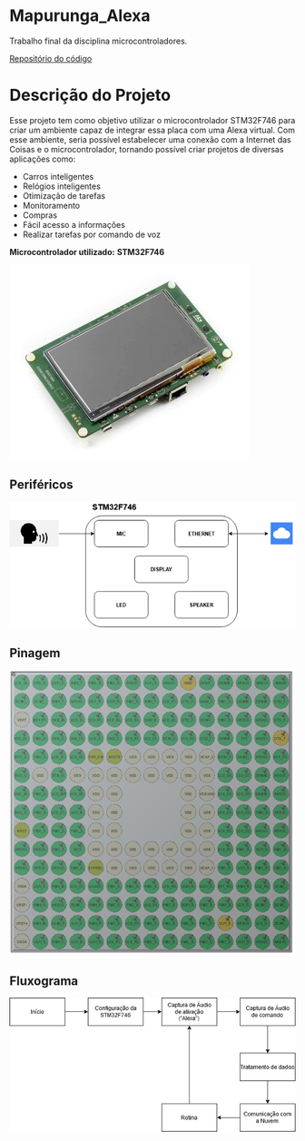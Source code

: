 # Mapurunga_Alexa
Trabalho final da disciplina microcontroladores.

[Repositório do código](https://github.com/luizrenault/stm32-vs4a)

# Descrição do Projeto
Esse projeto tem como objetivo utilizar o microcontrolador STM32F746 para criar um ambiente capaz de integrar essa placa com uma Alexa virtual. 
Com esse ambiente, seria possível estabelecer uma conexão com a Internet das Coisas e o  microcontrolador, tornando possível criar projetos de diversas aplicações como:

* Carros inteligentes
* Relógios inteligentes
* Otimização de tarefas
* Monitoramento
* Compras
* Fácil acesso a informações
* Realizar tarefas por comando de voz

**Microcontrolador utilizado:**
**STM32F746**

![disco](Imagens/discovery.jpg)

## Periféricos
![Periféricos](Imagens/Perifericos.png)
## Pinagem
![pinagem](Imagens/pinagem.PNG)
## Fluxograma
![Fluxograma](Imagens/Fluxograma.png)
